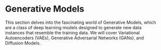 # Generative Models

This section delves into the fascinating world of Generative Models, which are a class of deep learning models designed to generate new data instances that resemble the training data. We will cover Variational Autoencoders (VAEs), Generative Adversarial Networks (GANs), and Diffusion Models.